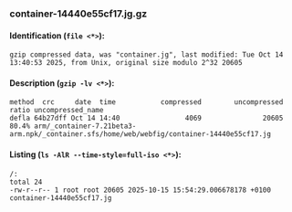### container-14440e55cf17.jg.gz
#### Identification (`file <*>`):
```
gzip compressed data, was "container.jg", last modified: Tue Oct 14 13:40:53 2025, from Unix, original size modulo 2^32 20605
```
#### Description (`gzip -lv <*>`):
```
method  crc     date  time           compressed        uncompressed  ratio uncompressed_name
defla 64b27dff Oct 14 14:40                4069               20605  80.4% arm/_container-7.21beta3-arm.npk/_container.sfs/home/web/webfig/container-14440e55cf17.jg
```
#### Listing (`ls -AlR --time-style=full-iso <*>`):
```
/:
total 24
-rw-r--r-- 1 root root 20605 2025-10-15 15:54:29.006678178 +0100 container-14440e55cf17.jg
```

